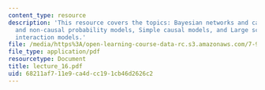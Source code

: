 ```yaml
---
content_type: resource
description: 'This resource covers the topics: Bayesian networks and causality, Causal
  and non-causal probability models, Simple causal models, and Large scale molecular
  interaction models.'
file: /media/https%3A/open-learning-course-data-rc.s3.amazonaws.com/7-90j-computational-functional-genomics-spring-2005/68211af711e9ca4dcc191cb46d2626c2_lecture_16.pdf
file_type: application/pdf
resourcetype: Document
title: lecture_16.pdf
uid: 68211af7-11e9-ca4d-cc19-1cb46d2626c2
---
```

